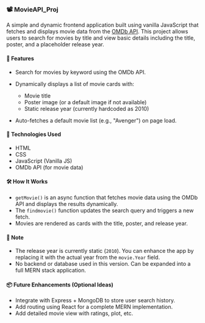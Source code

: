 ### 📽️ MovieAPI\_Proj

A simple and dynamic frontend application built using vanilla JavaScript that fetches and displays movie data from the [OMDb API](http://www.omdbapi.com/). This project allows users to search for movies by title and view basic details including the title, poster, and a placeholder release year.

#### 🌟 Features

* Search for movies by keyword using the OMDb API.
* Dynamically displays a list of movie cards with:

  * Movie title
  * Poster image (or a default image if not available)
  * Static release year (currently hardcoded as 2010)
* Auto-fetches a default movie list (e.g., "Avenger") on page load.

#### 🔧 Technologies Used

* HTML
* CSS
* JavaScript (Vanilla JS)
* OMDb API (for movie data)

#### 🛠️ How It Works

* `getMovie()` is an async function that fetches movie data using the OMDb API and displays the results dynamically.
* The `findmovie()` function updates the search query and triggers a new fetch.
* Movies are rendered as cards with the title, poster, and release year.

#### 📌 Note

* The release year is currently static (`2010`). You can enhance the app by replacing it with the actual year from the `movie.Year` field.
* No backend or database used in this version. Can be expanded into a full MERN stack application.

#### 📦 Future Enhancements (Optional Ideas)

* Integrate with Express + MongoDB to store user search history.
* Add routing using React for a complete MERN implementation.
* Add detailed movie view with ratings, plot, etc.
